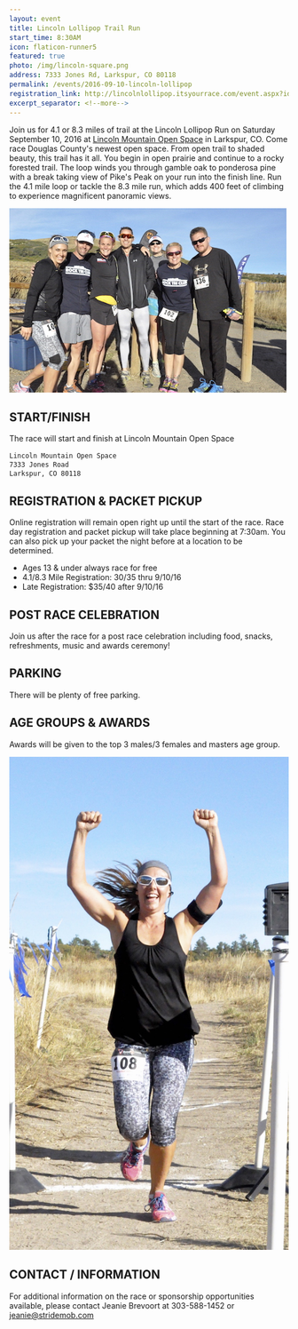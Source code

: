 ```yaml
---
layout: event
title: Lincoln Lollipop Trail Run
start_time: 8:30AM
icon: flaticon-runner5
featured: true
photo: /img/lincoln-square.png
address: 7333 Jones Rd, Larkspur, CO 80118
permalink: /events/2016-09-10-lincoln-lollipop
registration_link: http://lincolnlollipop.itsyourrace.com/event.aspx?id=7283
excerpt_separator: <!--more-->
---
```


Join us for 4.1 or 8.3 miles of trail at the Lincoln Lollipop Run on Saturday September 10, 2016 at [Lincoln Mountain Open Space](http://www.douglas.co.us/dcoutdoors/openspace-properties/lincoln-mountain-open-space/) in Larkspur, CO. Come race Douglas County's newest open space. From open trail to shaded beauty, this trail has it all. You begin in open prairie and continue to a rocky forested trail. The loop winds you through gamble oak to ponderosa pine with a break taking view of Pike's Peak on your run into the finish line. Run the 4.1 mile loop or tackle the 8.3 mile run, which adds 400 feet of climbing to experience magnificent panoramic views.  

<!--more-->

<img src="/img/lincolnlollipop1-2016.jpg" class="pure-img" alt="Course Map">

## START/FINISH
The race will start and finish at Lincoln Mountain Open Space

    Lincoln Mountain Open Space
    7333 Jones Road
    Larkspur, CO 80118

## REGISTRATION & PACKET PICKUP
Online registration will remain open right up until the start of the race. Race day registration and packet pickup will take place beginning at 7:30am. You can also pick up your packet the night before at a location to be determined.

- Ages 13 & under always race for free
- 4.1/8.3 Mile Registration: $30/$35 thru 9/10/16
- Late Registration: $35/40 after 9/10/16


## POST RACE CELEBRATION
Join us after the race for a post race celebration including food, snacks, refreshments, music and awards ceremony!

## PARKING
There will be plenty of free parking.

## AGE GROUPS & AWARDS
Awards will be given to the top 3 males/3 females and masters age group.

<img src="/img/lincolnlollipop2-2016.jpg" class="pure-img" alt="Course Map">

## CONTACT / INFORMATION
For additional information on the race or sponsorship opportunities available, please contact Jeanie Brevoort at 303-588-1452 or jeanie@stridemob.com
